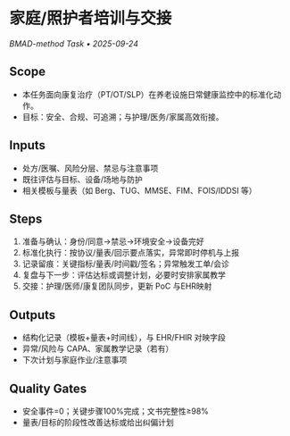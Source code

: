 # 家庭/照护者培训与交接

_BMAD-method Task • 2025-09-24_

## Scope

- 本任务面向康复治疗（PT/OT/SLP）在养老设施日常健康监控中的标准化动作。
- 目标：安全、合规、可追溯；与护理/医务/家属高效衔接。

## Inputs

- 处方/医嘱、风险分层、禁忌与注意事项
- 既往评估与目标、设备/场地与防护
- 相关模板与量表（如 Berg、TUG、MMSE、FIM、FOIS/IDDSI 等）

## Steps

1. 准备与确认：身份/同意→禁忌→环境安全→设备完好
2. 标准化执行：按协议/量表/回示要点落实，异常即时停机与上报
3. 记录留痕：关键指标/量表/时间戳/签名；异常触发工单/会诊
4. 复盘与下一步：评估达标或调整计划，必要时安排家属教学
5. 交接：护理/医师/康复团队同步，更新 PoC 与EHR映射

## Outputs

- 结构化记录（模板+量表+时间线），与 EHR/FHIR 对映字段
- 异常/风险与 CAPA、家属教学记录（若有）
- 下次计划与家庭作业/注意事项

## Quality Gates

- 安全事件=0；关键步骤100%完成；文书完整性≥98%
- 量表/目标的阶段性改善达标或给出纠偏计划
